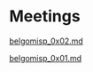 
# Meetings

[belgomisp_0x02.md](https://github.com/cudeso/misp-usergroups/blob/master/meetings/belgomisp_0x02.md)

[belgomisp_0x01.md](https://github.com/cudeso/misp-usergroups/blob/master/meetings/belgomisp_0x01.md)